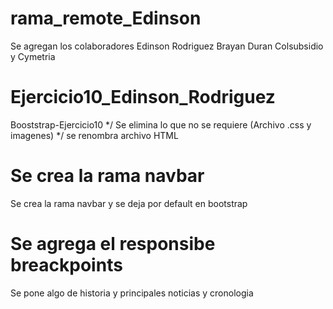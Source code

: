 # rama_remote_Edinson

Se agregan los colaboradores
Edinson Rodriguez
Brayan Duran
Colsubsidio y Cymetria

# Ejercicio10_Edinson_Rodriguez
Booststrap-Ejercicio10
*/ Se elimina lo que no se requiere (Archivo .css y imagenes) */ se renombra archivo HTML
# Se crea la rama navbar
Se crea la rama navbar y se deja por default en bootstrap
# Se agrega el responsibe breackpoints
Se pone algo de historia y principales noticias y cronologia